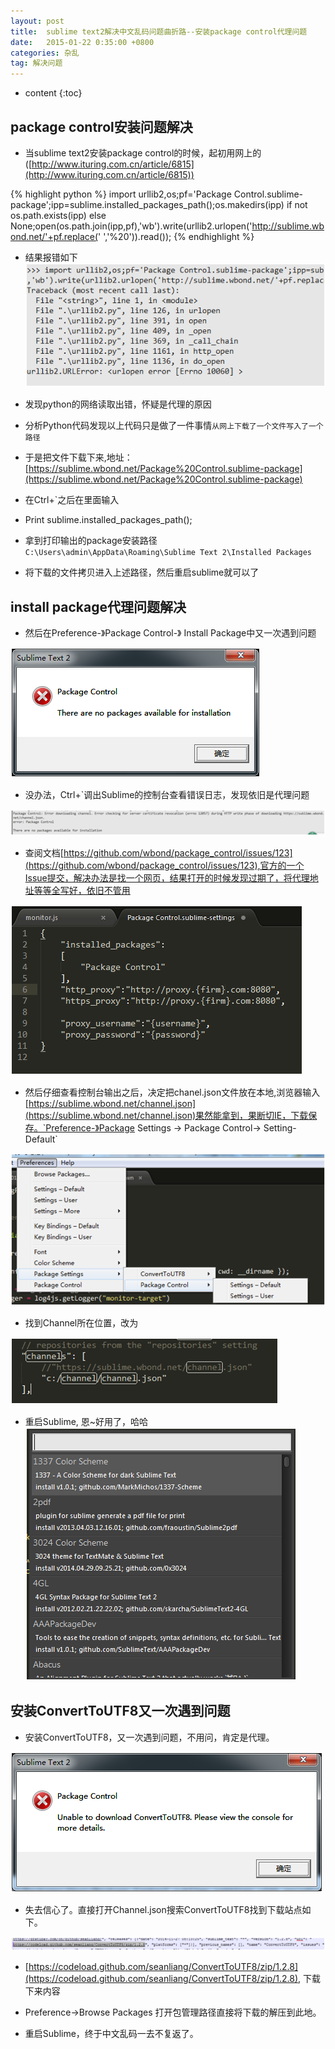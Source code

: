 ```yaml
---
layout: post
title:  sublime text2解决中文乱码问题曲折路--安装package control代理问题
date:   2015-01-22 0:35:00 +0800
categories: 杂乱
tag: 解决问题
---
```


* content
{:toc}


package control安装问题解决
----------------------------------

* 当sublime text2安装package control的时候，起初用网上的([http://www.ituring.com.cn/article/6815](http://www.ituring.com.cn/article/6815))

{% highlight python %}
import urllib2,os;pf='Package Control.sublime-package';ipp=sublime.installed_packages_path();os.makedirs(ipp) if not os.path.exists(ipp) else None;open(os.path.join(ipp,pf),'wb').write(urllib2.urlopen('http://sublime.wbond.net/'+pf.replace(' ','%20')).read());
{% endhighlight %}

* 结果报错如下
![install_package_control_proxy_problem](/images/blog/blobs/sublime_text2_package_control_problems/1_install_package_control_proxy_problem.png)

* 发现python的网络读取出错，怀疑是代理的原因
* 分析Python代码发现以上代码只是做了一件事情`从网上下载了一个文件写入了一个路径`
* 于是把文件下载下来,地址：[https://sublime.wbond.net/Package%20Control.sublime-package](https://sublime.wbond.net/Package%20Control.sublime-package)
* 在Ctrl+`之后在里面输入
* Print sublime.installed_packages_path();
* 拿到打印输出的package安装路径`C:\Users\admin\AppData\Roaming\Sublime Text 2\Installed Packages`
* 将下载的文件拷贝进入上述路径，然后重启sublime就可以了

install package代理问题解决
----------------------------------

* 然后在Preference-》Package Control-》 Install Package中又一次遇到问题

![2_install_packages_pop_problems](/images/blog/blobs/sublime_text2_package_control_problems/2_install_packages_pop_problems.png)

* 没办法，Ctrl+`调出Sublime的控制台查看错误日志，发现依旧是代理问题

![3_install_packages_pop_problems_log](/images/blog/blobs/sublime_text2_package_control_problems/3_install_packages_pop_problems_log.png)

* 查阅文档[https://github.com/wbond/package_control/issues/123](https://github.com/wbond/package_control/issues/123),官方的一个Issue提交，解决办法是找一个网页，结果打开的时候发现过期了，将代理地址等等全写好，依旧不管用

![4_proxy_configuration](/images/blog/blobs/sublime_text2_package_control_problems/4_proxy_configuration.png)

* 然后仔细查看控制台输出之后，决定把chanel.json文件放在本地,浏览器输入[https://sublime.wbond.net/channel.json](https://sublime.wbond.net/channel.json)果然能拿到，果断切IE，下载保存。`Preference-》Package Settings -> Package Control-> Setting-Default`

![5_download_chanel_json_setting](/images/blog/blobs/sublime_text2_package_control_problems/5_download_chanel_json_setting.png)

* 找到Channel所在位置，改为

![6_download_chanel_json_location](/images/blog/blobs/sublime_text2_package_control_problems/6_download_chanel_json_location.png)

* 重启Sublime, 恩~好用了，哈哈
![7_package_control_open](/images/blog/blobs/sublime_text2_package_control_problems/7_package_control_open.png)

安装ConvertToUTF8又一次遇到问题
-----------------------------------------

* 安装ConvertToUTF8，又一次遇到问题，不用问，肯定是代理。

![8_convert_to_utf8_problem](/images/blog/blobs/sublime_text2_package_control_problems/8_convert_to_utf8_problem.png)

* 失去信心了。直接打开Channel.json搜索ConvertToUTF8找到下载站点如下。

![9_convert_to_utf8_download_site](/images/blog/blobs/sublime_text2_package_control_problems/9_convert_to_utf8_download_site.png)

* [https://codeload.github.com/seanliang/ConvertToUTF8/zip/1.2.8](https://codeload.github.com/seanliang/ConvertToUTF8/zip/1.2.8), 下载下来内容

* Preference->Browse Packages 打开包管理路径直接将下载的解压到此地。

* 重启Sublime，终于中文乱码一去不复返了。
